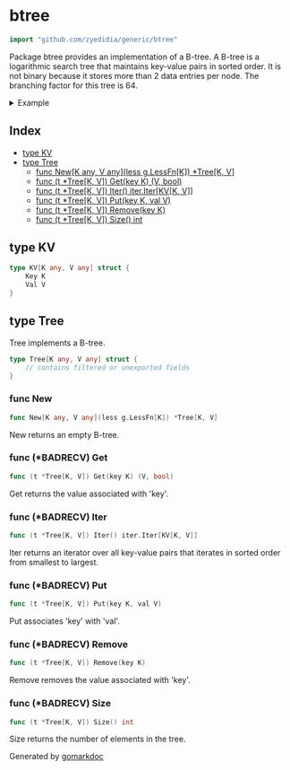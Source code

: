 <!-- Code generated by gomarkdoc. DO NOT EDIT -->

# btree

```go
import "github.com/zyedidia/generic/btree"
```

Package btree provides an implementation of a B\-tree\. A B\-tree is a logarithmic search tree that maintains key\-value pairs in sorted order\. It is not binary because it stores more than 2 data entries per node\. The branching factor for this tree is 64\.

<details><summary>Example</summary>
<p>

```go
package main

import (
	"fmt"
	g "github.com/zyedidia/generic"
	"github.com/zyedidia/generic/btree"
)

func main() {
	tree := btree.New[int, string](g.Less[int])

	tree.Put(42, "foo")
	tree.Put(-10, "bar")
	tree.Put(0, "baz")

	tree.Iter().For(func(kv btree.KV[int, string]) {
		fmt.Println(kv.Key, kv.Val)
	})

}
```

#### Output

```
-10 bar
0 baz
42 foo
```

</p>
</details>

## Index

- [type KV](<#type-kv>)
- [type Tree](<#type-tree>)
  - [func New[K any, V any](less g.LessFn[K]) *Tree[K, V]](<#func-new>)
  - [func (t *Tree[K, V]) Get(key K) (V, bool)](<#func-badrecv-get>)
  - [func (t *Tree[K, V]) Iter() iter.Iter[KV[K, V]]](<#func-badrecv-iter>)
  - [func (t *Tree[K, V]) Put(key K, val V)](<#func-badrecv-put>)
  - [func (t *Tree[K, V]) Remove(key K)](<#func-badrecv-remove>)
  - [func (t *Tree[K, V]) Size() int](<#func-badrecv-size>)


## type KV

```go
type KV[K any, V any] struct {
    Key K
    Val V
}
```

## type Tree

Tree implements a B\-tree\.

```go
type Tree[K any, V any] struct {
    // contains filtered or unexported fields
}
```

### func New

```go
func New[K any, V any](less g.LessFn[K]) *Tree[K, V]
```

New returns an empty B\-tree\.

### func \(\*BADRECV\) Get

```go
func (t *Tree[K, V]) Get(key K) (V, bool)
```

Get returns the value associated with 'key'\.

### func \(\*BADRECV\) Iter

```go
func (t *Tree[K, V]) Iter() iter.Iter[KV[K, V]]
```

Iter returns an iterator over all key\-value pairs that iterates in sorted order from smallest to largest\.

### func \(\*BADRECV\) Put

```go
func (t *Tree[K, V]) Put(key K, val V)
```

Put associates 'key' with 'val'\.

### func \(\*BADRECV\) Remove

```go
func (t *Tree[K, V]) Remove(key K)
```

Remove removes the value associated with 'key'\.

### func \(\*BADRECV\) Size

```go
func (t *Tree[K, V]) Size() int
```

Size returns the number of elements in the tree\.



Generated by [gomarkdoc](<https://github.com/princjef/gomarkdoc>)
